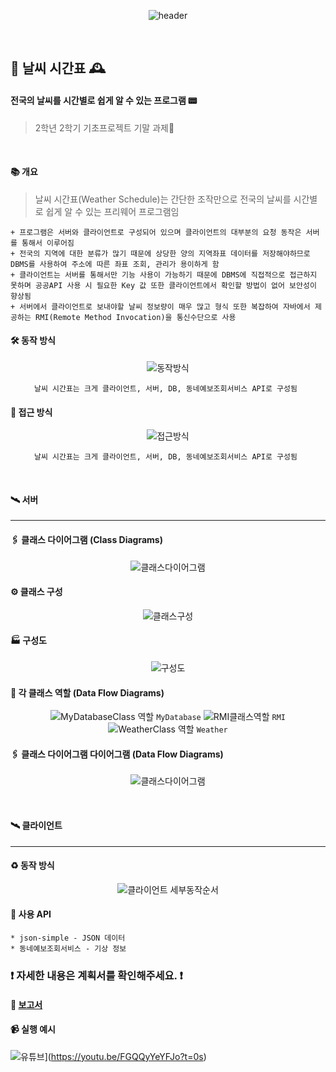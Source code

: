 
<div align=center>
  
![header](https://capsule-render.vercel.app/api?type=soft&color=feee7d&fontColor=a5dff9&height=130&section=header&text=%20Weather　Scheduler%20&animation=scaleIn&fontSize=40&fontAlign=50&fontAlignY=50)

</div>
<br>

## 🌈 날씨 시간표 🕰
#### 전국의 날씨를 시간별로 쉽게 알 수 있는 프로그램 📟
> 2학년 2학기 기초프로젝트 기말 과제📔

<br>

#### 📚 개요
> 날씨 시간표(Weather Schedule)는 간단한 조작만으로 전국의 날씨를 시간별로 쉽게 알 수 있는 프리웨어 프로그램임

``` 
+ 프로그램은 서버와 클라이언트로 구성되어 있으며 클라이언트의 대부분의 요청 동작은 서버를 통해서 이루어짐
+ 전국의 지역에 대한 분류가 많기 때문에 상당한 양의 지역좌표 데이터를 저장해야하므로 DBMS를 사용하여 주소에 따른 좌표 조회, 관리가 용이하게 함
+ 클라이언트는 서버를 통해서만 기능 사용이 가능하기 때문에 DBMS에 직접적으로 접근하지 못하며 공공API 사용 시 필요한 Key 값 또한 클라이언트에서 확인할 방법이 없어 보안성이 향상됨
+ 서버에서 클라이언트로 보내야할 날씨 정보량이 매우 많고 형식 또한 복잡하여 자바에서 제공하는 RMI(Remote Method Invocation)을 통신수단으로 사용 
```

#### 🛠 동작 방식

<div align=center>
  
![동작방식](https://user-images.githubusercontent.com/28488288/107987281-0d033100-7011-11eb-937d-6b092fa50528.png)

` 날씨 시간표는 크게 클라이언트, 서버, DB, 동네예보조회서비스 API로 구성됨  `

</div>

#### 🔗 접근 방식

<div align=center>
  
![접근방식](https://user-images.githubusercontent.com/28488288/107988305-0d9cc700-7013-11eb-855b-4be4221d1a88.png)

` 날씨 시간표는 크게 클라이언트, 서버, DB, 동네예보조회서비스 API로 구성됨  `

</div>

<br>

#### 🛰 서버
---

#### 🖇 클래스 다이어그램 (Class Diagrams)

<div align=center>
  
![클래스다이어그램](https://user-images.githubusercontent.com/28488288/107987284-0e345e00-7011-11eb-8c23-884e67d8727e.png)

</div>

#### ⚙ 클래스 구성
<div align=center>
  
![클래스구성](https://user-images.githubusercontent.com/28488288/107987283-0d9bc780-7011-11eb-91e4-b6822dc1822c.png)

</div>

#### :factory: 구성도
<div align=center>
  
![구성도](https://user-images.githubusercontent.com/28488288/107987280-0d033100-7011-11eb-9c51-cdb6d15d97e3.png)

</div>

#### 💽 각 클래스 역할 (Data Flow Diagrams)
<div align=center>
  
![MyDatabaseClass 역할](https://user-images.githubusercontent.com/28488288/107987274-0b396d80-7011-11eb-9c16-a8b4a9e422ce.png)
` MyDatabase `
![RMI클래스역할](https://user-images.githubusercontent.com/28488288/107987277-0c6a9a80-7011-11eb-9d0f-037461c7e5c5.png)
` RMI `
![WeatherClass 역할](https://user-images.githubusercontent.com/28488288/107987278-0c6a9a80-7011-11eb-99aa-8293296ca353.png)
` Weather `

</div>

#### 🖇 클래스 다이어그램 다이어그램 (Data Flow Diagrams)
<div align=center>
  
![클래스다이어그램](https://user-images.githubusercontent.com/28488288/107985975-7fbedd00-700e-11eb-951d-255ceb1eb832.png)

</div>

<br>

#### 🛰 클라이언트
---

#### :recycle: 동작 방식

<div align=center>
  
![클라이언트 세부동작순서](https://user-images.githubusercontent.com/28488288/107987282-0d9bc780-7011-11eb-9ae9-420d2e1a0ad9.png)

</div>

#### :school_satchel: 사용 API
```
* json-simple - JSON 데이터 
* 동네예보조회서비스 - 기상 정보 
```

### :exclamation: 자세한 내용은 계획서를 확인해주세요. :exclamation:
#### :ledger: [보고서](https://github.com/OtterBK/WeatherScheduler/tree/master/%EB%B3%B4%EA%B3%A0%EC%84%9C)



#### 📹 실행 예시
![유튜브](http://img.youtube.com/vi/FGQQyYeYFJo/0.jpg)](https://youtu.be/FGQQyYeYFJo?t=0s) 




